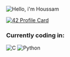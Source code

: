 
![Hello, i'm Houssam](https://user-images.githubusercontent.com/61026156/151673079-e24a9241-9356-4b88-9f21-36c712be57d8.png)

[![42 Profile Card](https://1337-readme.vercel.app/api/profile?cursus=42cursus&dark=true&login=hlahyani)](https://github.com/mohouyizme/1337-readme)
### Currently coding in: 
![C](https://img.shields.io/badge/c-%2300599C.svg?style=for-the-badge&logo=c&logoColor=white)
![Python](https://img.shields.io/badge/Python-3776AB?style=for-the-badge&logo=python&logoColor=white)
